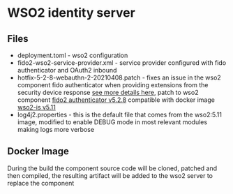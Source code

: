 # WSO2 identity server

## Files

- deployment.toml - wso2 configuration
- fido2-wso2-service-provider.xml - service provider configured with fido authenticator and OAuth2 inbound
- hotfix-5-2-8-webauthn-2-20210408.patch - fixes an issue in the wso2 component fido authenticator when providing extensions from the security device response [see more details here](https://github.com/Yubico/java-webauthn-server/issues/92#issuecomment-714602489), patch to wso2 component [fido2 authenticator v5.2.8](https://github.com/wso2-extensions/identity-local-auth-fido/tree/v5.2.8) compatible with docker image [wso2-is v5.11](https://hub.docker.com/r/wso2/wso2is)
- log4j2.properties - this is the default file that comes from the wso2:5.11 image, modified to enable DEBUG mode in most relevant modules making logs more verbose

## Docker Image

During the build the component source code will be cloned, patched and then compiled, the resulting artifact will be added to the wso2 server to replace the component